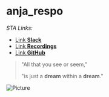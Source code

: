 # anja_respo
_STA Links:_

* [Link **Slack**](https://app.slack.com/client/T02CJQR7E8N/C02CARBL5SB/thread/C02CARBL5SB-1632234586.001400)
* [Link **Recordings**](https://tube.switch.ch/channels/RWOtNGIrWT)
* [Link **GitHub**](https://github.com/sta426hs2021/material)

> "All that you see or seem,"
>
>"is just a **dream** within a **dream**."

![Picture](https://hddesktopwallpapers.in/wp-content/uploads/2015/09/chipmunk-picture.jpg)